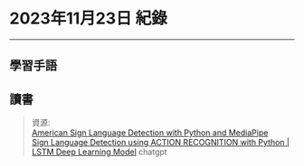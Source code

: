 # 2023年11月23日 紀錄
---
## 學習手語
## 讀書
> 資源:  
 [American Sign Language Detection with Python and MediaPipe](https://www.youtube.com/watch?v=L-IaQch8KYY)  
 [Sign Language Detection using ACTION RECOGNITION with Python | LSTM Deep Learning Model](https://www.youtube.com/watch?v=doDUihpj6ro)
  chatgpt

  
